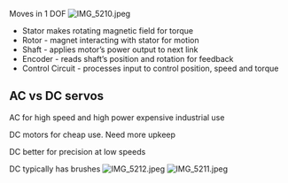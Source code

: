 Moves in 1 DOF
![IMG_5210.jpeg](img_5210.jpeg)

* Stator makes rotating magnetic field for torque
* Rotor - magnet interacting with stator for motion
* Shaft - applies motor’s power output to next link
* Encoder - reads shaft’s position and rotation for feedback
* Control Circuit - processes input to control position, speed and torque

## AC vs DC servos

AC for high speed and high power expensive industrial use

DC motors for cheap use. Need more upkeep

DC better for precision at low speeds

DC typically has brushes
![IMG_5212.jpeg](img_5212.jpeg)
![IMG_5211.jpeg](img_5211.jpeg)
